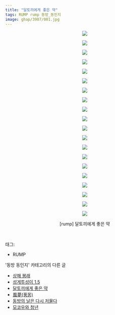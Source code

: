```yaml
---
title: "달토끼에게 좋은 약"
tags: RUMP rump 동방_동인지
image: ghap/3907/001.jpg
---
```

<div class="article">
<p style="text-align: center; clear: none; float: none;"><img src="{{ site.nasurl }}/ghap/3907/001.jpg"/></p>
<p style="text-align: center; clear: none; float: none;"><img src="{{ site.nasurl }}/ghap/3907/002.jpg"/></p>
<p style="text-align: center; clear: none; float: none;"><img src="{{ site.nasurl }}/ghap/3907/003.jpg"/></p>
<p style="text-align: center; clear: none; float: none;"><img src="{{ site.nasurl }}/ghap/3907/004.jpg"/></p>
<p style="text-align: center; clear: none; float: none;"><img src="{{ site.nasurl }}/ghap/3907/005.jpg"/></p>
<p style="text-align: center; clear: none; float: none;"><img src="{{ site.nasurl }}/ghap/3907/006.jpg"/></p>
<p style="text-align: center; clear: none; float: none;"><img src="{{ site.nasurl }}/ghap/3907/007.jpg"/></p>
<p style="text-align: center; clear: none; float: none;"><img src="{{ site.nasurl }}/ghap/3907/008.jpg"/></p>
<p style="text-align: center; clear: none; float: none;"><img src="{{ site.nasurl }}/ghap/3907/009.jpg"/></p>
<p style="text-align: center; clear: none; float: none;"><img src="{{ site.nasurl }}/ghap/3907/010.jpg"/></p>
<p style="text-align: center; clear: none; float: none;"><img src="{{ site.nasurl }}/ghap/3907/011.jpg"/></p>
<p style="text-align: center; clear: none; float: none;"><img src="{{ site.nasurl }}/ghap/3907/012.jpg"/></p>
<p style="text-align: center; clear: none; float: none;"><img src="{{ site.nasurl }}/ghap/3907/013.jpg"/></p>
<p style="text-align: center; clear: none; float: none;"><img src="{{ site.nasurl }}/ghap/3907/014.jpg"/></p>
<p style="text-align: center; clear: none; float: none;"><img src="{{ site.nasurl }}/ghap/3907/015.jpg"/></p>
<p style="text-align: center; clear: none; float: none;"><img src="{{ site.nasurl }}/ghap/3907/016.jpg"/></p>
<p style="text-align: center; clear: none; float: none;"><img src="{{ site.nasurl }}/ghap/3907/017.jpg"/></p>
<p style="text-align: center; clear: none; float: none;"><img src="{{ site.nasurl }}/ghap/3907/018.jpg"/></p>
<p style="text-align: center; clear: none; float: none;"><img src="{{ site.nasurl }}/ghap/3907/019.jpg"/></p>
<p style="text-align: center; clear: none; float: none;"><img src="{{ site.nasurl }}/ghap/3907/020.jpg"/></p>
<p style="text-align: center; clear: none; float: none;">[rump] 달토끼에게 좋은 약</p>
<p><br/></p>
</div><div class="tagTrail">
<p>태그: </p>
<ul>
<li>RUMP</li>
</ul>
</div><div class="another">
<p>'동방 동인지' 카테고리의 다른 글</p>
<ul>
<li><a href="/2017-10-24-ghap_3910">상해 봉래</a></li>
<li><a href="/2017-10-23-ghap_3908">성게투성이 1.5</a></li>
<li><a href="/2017-10-23-ghap_3907">달토끼에게 좋은 약</a></li>
<li><a href="/2017-10-23-ghap_3906">風夢(풍몽)</a></li>
<li><a href="/2017-10-23-ghap_3905">동방의 날은 다시 저물다</a></li>
<li><a href="/2017-10-23-ghap_3904">모코우와 청년</a></li>
</ul>
</div><div class="cb_module cb_fluid">
<div class="cb_wrt cb_profile">
</div><!-- commentList close -->
</div>